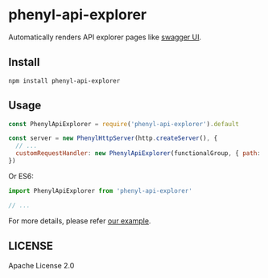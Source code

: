 # phenyl-api-explorer
Automatically renders API explorer pages like [swagger UI](https://github.com/swagger-api/swagger-ui).

## Install
```
npm install phenyl-api-explorer
```

## Usage
```js
const PhenylApiExplorer = require('phenyl-api-explorer').default

const server = new PhenylHttpServer(http.createServer(), {
  // ...
  customRequestHandler: new PhenylApiExplorer(functionalGroup, { path: '/explorer' }).handler,
})
```

Or ES6:

```js
import PhenylApiExplorer from 'phenyl-api-explorer'

// ...
```

For more details, please refer [our example](https://github.com/phenyl-js/phenyl/tree/master/modules/phenyl-api-explorer/examples).

## LICENSE
Apache License 2.0
